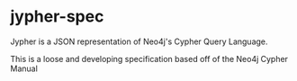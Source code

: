 # jypher-spec

Jypher is a JSON representation of Neo4j's Cypher Query Language.

This is a loose and developing specification based off of the Neo4j Cypher Manual